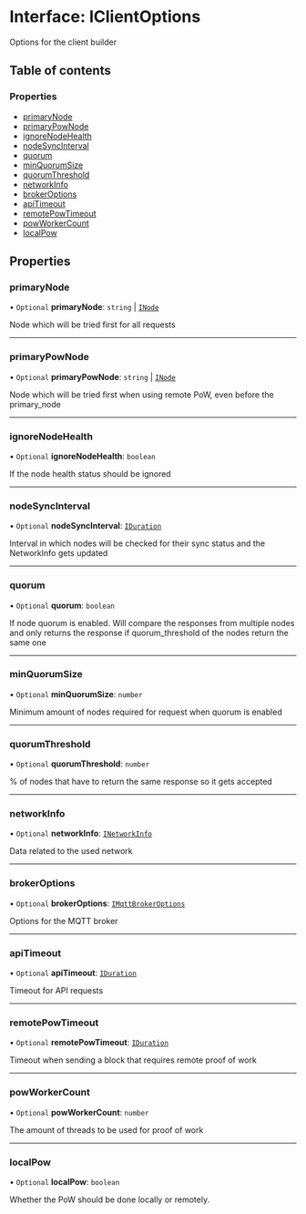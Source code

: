 # Interface: IClientOptions

Options for the client builder

## Table of contents

### Properties

- [primaryNode](IClientOptions.md#primarynode)
- [primaryPowNode](IClientOptions.md#primarypownode)
- [ignoreNodeHealth](IClientOptions.md#ignorenodehealth)
- [nodeSyncInterval](IClientOptions.md#nodesyncinterval)
- [quorum](IClientOptions.md#quorum)
- [minQuorumSize](IClientOptions.md#minquorumsize)
- [quorumThreshold](IClientOptions.md#quorumthreshold)
- [networkInfo](IClientOptions.md#networkinfo)
- [brokerOptions](IClientOptions.md#brokeroptions)
- [apiTimeout](IClientOptions.md#apitimeout)
- [remotePowTimeout](IClientOptions.md#remotepowtimeout)
- [powWorkerCount](IClientOptions.md#powworkercount)
- [localPow](IClientOptions.md#localpow)

## Properties

### primaryNode

• `Optional` **primaryNode**: `string` \| [`INode`](INode.md)

Node which will be tried first for all requests

___

### primaryPowNode

• `Optional` **primaryPowNode**: `string` \| [`INode`](INode.md)

Node which will be tried first when using remote PoW, even before the primary_node

___

### ignoreNodeHealth

• `Optional` **ignoreNodeHealth**: `boolean`

If the node health status should be ignored

___

### nodeSyncInterval

• `Optional` **nodeSyncInterval**: [`IDuration`](IDuration.md)

Interval in which nodes will be checked for their sync status and the NetworkInfo gets updated

___

### quorum

• `Optional` **quorum**: `boolean`

If node quorum is enabled. Will compare the responses from multiple nodes and only returns the
response if quorum_threshold of the nodes return the same one

___

### minQuorumSize

• `Optional` **minQuorumSize**: `number`

Minimum amount of nodes required for request when quorum is enabled

___

### quorumThreshold

• `Optional` **quorumThreshold**: `number`

% of nodes that have to return the same response so it gets accepted

___

### networkInfo

• `Optional` **networkInfo**: [`INetworkInfo`](INetworkInfo.md)

Data related to the used network

___

### brokerOptions

• `Optional` **brokerOptions**: [`IMqttBrokerOptions`](IMqttBrokerOptions.md)

Options for the MQTT broker

___

### apiTimeout

• `Optional` **apiTimeout**: [`IDuration`](IDuration.md)

Timeout for API requests

___

### remotePowTimeout

• `Optional` **remotePowTimeout**: [`IDuration`](IDuration.md)

Timeout when sending a block that requires remote proof of work

___

### powWorkerCount

• `Optional` **powWorkerCount**: `number`

The amount of threads to be used for proof of work

___

### localPow

• `Optional` **localPow**: `boolean`

Whether the PoW should be done locally or remotely.
